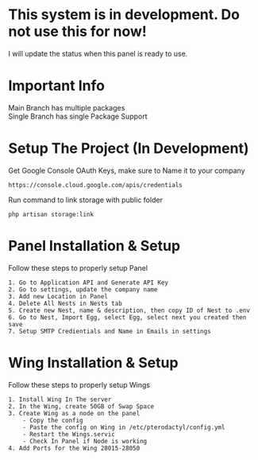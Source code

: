 # This system is in development. Do not use this for now!  
I will update the status when this panel is ready to use.   

# Important Info  
Main Branch has multiple packages  
Single Branch has single Package Support

# Setup The Project (In Development)  
Get Google Console OAuth Keys, make sure to Name it to your company  
```
https://console.cloud.google.com/apis/credentials
```
Run command to link storage with public folder  
```
php artisan storage:link
```  
# Panel Installation & Setup  
Follow these steps to properly setup Panel
```
1. Go to Application API and Generate API Key
2. Go to settings, update the company name
3. Add new Location in Panel
4. Delete All Nests in Nests tab
5. Create new Nest, name & description, then copy ID of Nest to .env
6. Go to Nest, Import Egg, select Egg, select next you created then save
7. Setup SMTP Credientials and Name in Emails in settings
```
# Wing Installation & Setup  
Follow these steps to properly setup Wings
```
1. Install Wing In The server
2. In the Wing, create 50GB of Swap Space
3. Create Wing as a node on the panel 
    - Copy the config
    - Paste the config on Wing in /etc/pterodactyl/config.yml
    - Restart the Wings.servic
    - Check In Panel if Node is working
4. Add Ports for the Wing 28015-28050
```
